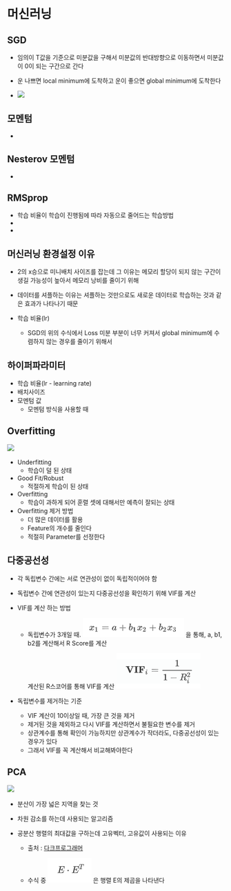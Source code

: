 # 머신러닝

## SGD

- 임의이 T값을 기준으로 미분값을 구해서 미분값의 반대방향으로 이동하면서 미분값이 0이 되는 구간으로 간다

- 운 나쁘면 local minimum에 도착하고 운이 좋으면 global minimum에 도착한다

- ![](https://latex.codecogs.com/gif.latex?w(t&plus;1)&space;=&space;w(t)&space;-&space;{\partial\over\partial&space;w}\mathbf{Loss(w)})



## 모멘텀

- 



## Nesterov 모멘텀

- 



## RMSprop

- 학습 비율이 학습이 진행됨에 따라 자동으로 줄어드는 학습방법
- 
- 


## 머신러닝 환경설정 이유

- 2의 x승으로 미니배치 사이즈를 잡는데 그 이유는 메모리 할당이 되지 않는 구간이 생길 가능성이 높아서 메모리 낭비를 줄이기 위해
- 데이터를 셔플하는 이유는 셔플하는 것만으로도 새로운 데이터로 학습하는 것과 같은 효과가 나타나기 때문

- 학습 비율(lr)
  - SGD의 위의 수식에서 Loss 미분 부분이 너무 커져서 global minimum에 수렴하지 않는 경우를 줄이기 위해서



## 하이퍼파라미터

- 학습 비율(lr - learning rate)
- 배치사이즈
- 모멘텀 값
  - 모멘텀 방식을 사용할 때



## Overfitting

![](https://binarycoders.files.wordpress.com/2019/10/01.png?w=1024)

- Underfitting
  - 학습이 덜 된 상태
- Good Fit/Robust
  - 적절하게 학습이 된 상태
- Overfitting
  - 학습이 과하게 되어 훈렬 셋에 대해서만 예측이 잘되는 상태
- Overfitting 제거 방법
  - 더 많은 데이터를 활용
  - Feature의 개수를 줄인다
  - 적절히 Parameter를 선정한다



## 다중공선성

- 각 독립변수 간에는 서로 연관성이 없이 독립적이어야 함

- 독립변수 간에 연관성이 있는지 다중공선성을 확인하기 위해 VIF를 계산

- VIF를 계산 하는 방법

  - 독립변수가 3개일 때.
    ![](assets/eq1.png)
    을 통해, a, b1, b2를 계산해서 R Score를 계산

    계산된 R스코어를 통해 VIF를 계산
    ![](assets/eq2.png)

- 독립변수를 제거하는 기준

  - VIF 계산이 10이상일 때, 가장 큰 것을 제거
  - 제거된 것을 제외하고 다시 VIF를 계산하면서 불필요한 변수를 제거
  - 상관계수를 통해 확인이 가능하지만 상관계수가 작더라도, 다중공선성이 있는 경우가 있다
  - 그래서 VIF를 꼭 계산해서 비교해봐야한다



## PCA

![](http://i.imgur.com/Uv2dlsH.gif)

- 분산이 가장 넓은 지역을 찾는 것

- 차원 감소를 하는데 사용되는 알고리즘

- 공분산 행렬의 최대값을 구하는데 고유벡터, 고유값이 사용되는 이유

  - 출처 : [다크프로그래머](https://darkpgmr.tistory.com/110)

  - 수식 중
  ![](assets/eq4.png)
    은 행렬 E의 제곱을 나타낸다